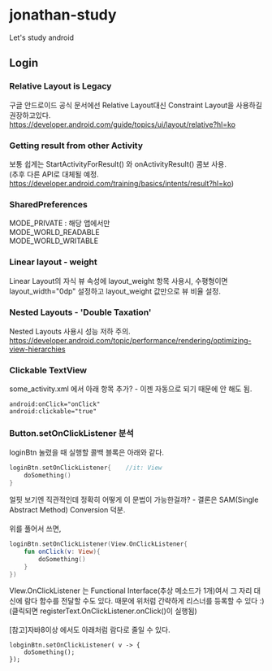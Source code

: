 # jonathan-study
Let's study android

## Login

### Relative Layout is Legacy
구글 안드로이드 공식 문서에선 Relative Layout대신 Constraint Layout을 사용하길 권장하고있다.
<br>
https://developer.android.com/guide/topics/ui/layout/relative?hl=ko

### Getting result from other Activity
보통 쉽게는 StartActivityForResult() 와 onActivityResult() 콤보 사용.
<br>
(추후 다른 API로 대체될 예정. https://developer.android.com/training/basics/intents/result?hl=ko)

### SharedPreferences
MODE_PRIVATE : 해당 앱에서만
<br>
MODE_WORLD_READABLE
<br>
MODE_WORLD_WRITABLE

### Linear layout - weight
Linear Layout의 자식 뷰 속성에 layout_weight 항목 사용시, 수평형이면 layout_width="0dp" 설정하고 layout_weight 값만으로 뷰 비율 설정.

### Nested Layouts - 'Double Taxation'
Nested Layouts 사용시 성능 저하 주의.<br>
https://developer.android.com/topic/performance/rendering/optimizing-view-hierarchies

### Clickable TextView
some_activity.xml 에서 아래 항목 추가? - 이젠 자동으로 되기 때문에 안 해도 됨.
```
android:onClick="onClick"
android:clickable="true"
```

### Button.setOnClickListener 분석
loginBtn 눌렸을 때 실행할 콜백 블록은 아래와 같다.
```kotlin
loginBtn.setOnClickListener{    //it: View
    doSomething()
}
```
얼핏 보기엔 직관적인데 정확히 어떻게 이 문법이 가능한걸까? - 결론은 SAM(Single Abstract Method) Conversion 덕분.
<br>
<br>
위를 풀어서 쓰면,
```kotlin
loginBtn.setOnClickListener(View.OnClickListener{
    fun onClick(v: View){
        doSomething()
    }
})
```
VIew.OnClickListener 는 Functional Interface(추상 메소드가 1개)여서 그 자리 대신에 람다 함수를 전달할 수도 있다.
때문에 위처럼 간략하게 리스너를 등록할 수 있다 :)
<br>
(클릭되면 registerText.OnClickListener.onClick()이 실행됨)
<br>
<br>
[참고]자바8이상 에서도 아래처럼 람다로 줄일 수 있다.
```
lobginBtn.setOnClickListener( v -> {
    doSomething();
});
```
